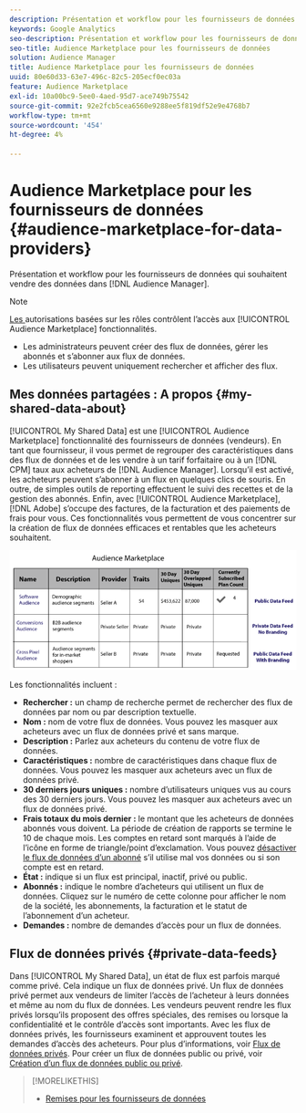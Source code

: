 ```yaml
---
description: Présentation et workflow pour les fournisseurs de données qui souhaitent vendre des données dans Audience Manager.
keywords: Google Analytics
seo-description: Présentation et workflow pour les fournisseurs de données qui souhaitent vendre des données dans Audience Manager.
seo-title: Audience Marketplace pour les fournisseurs de données
solution: Audience Manager
title: Audience Marketplace pour les fournisseurs de données
uuid: 80e60d33-63e7-496c-82c5-205ecf0ec03a
feature: Audience Marketplace
exl-id: 10a00bc9-5ee0-4aed-95d7-ace749b75542
source-git-commit: 92e2fcb5cea6560e9288ee5f819df52e9e4768b7
workflow-type: tm+mt
source-wordcount: '454'
ht-degree: 4%

---
```


# Audience Marketplace pour les fournisseurs de données {#audience-marketplace-for-data-providers}

Présentation et workflow pour les fournisseurs de données qui souhaitent vendre des données dans [!DNL Audience Manager].

<!-- c_marketplace_provider.xml -->

>[!NOTE]
>
>[Les ](../../../reporting/reports-dashboard.md) autorisations basées sur les rôles contrôlent l’accès aux  [!UICONTROL Audience Marketplace] fonctionnalités.
>
>* Les administrateurs peuvent créer des flux de données, gérer les abonnés et s’abonner aux flux de données.
>* Les utilisateurs peuvent uniquement rechercher et afficher des flux.


## Mes données partagées : A propos {#my-shared-data-about}

[!UICONTROL My Shared Data] est une  [!UICONTROL Audience Marketplace] fonctionnalité des fournisseurs de données (vendeurs). En tant que fournisseur, il vous permet de regrouper des caractéristiques dans des flux de données et de les vendre à un tarif forfaitaire ou à un [!DNL CPM] taux aux acheteurs de [!DNL Audience Manager]. Lorsqu’il est activé, les acheteurs peuvent s’abonner à un flux en quelques clics de souris. En outre, de simples outils de reporting effectuent le suivi des recettes et de la gestion des abonnés. Enfin, avec [!UICONTROL Audience Marketplace], [!DNL Adobe] s’occupe des factures, de la facturation et des paiements de frais pour vous. Ces fonctionnalités vous permettent de vous concentrer sur la création de flux de données efficaces et rentables que les acheteurs souhaitent.

![](assets/seller_marketplace.png)

<!-- c_myshared_data.xml -->

Les fonctionnalités incluent :

* **Rechercher :** un champ de recherche permet de rechercher des flux de données par nom ou par description textuelle.
* **Nom :** nom de votre flux de données. Vous pouvez les masquer aux acheteurs avec un flux de données privé et sans marque.
* **Description :** Parlez aux acheteurs du contenu de votre flux de données.
* **Caractéristiques :** nombre de caractéristiques dans chaque flux de données. Vous pouvez les masquer aux acheteurs avec un flux de données privé.
* **30 derniers jours uniques :** nombre d’utilisateurs uniques vus au cours des 30 derniers jours. Vous pouvez les masquer aux acheteurs avec un flux de données privé.
* **Frais totaux du mois dernier :** le montant que les acheteurs de données abonnés vous doivent. La période de création de rapports se termine le 10 de chaque mois. Les comptes en retard sont marqués à l’aide de l’icône en forme de triangle/point d’exclamation. Vous pouvez [désactiver le flux de données d’un abonné](../../../features/audience-marketplace/marketplace-data-providers/marketplace-create-manage-feeds.md#deactivate-data-feed) s’il utilise mal vos données ou si son compte est en retard.
* **État :**  indique si un flux est principal, inactif, privé ou public.
* **Abonnés :** indique le nombre d’acheteurs qui utilisent un flux de données. Cliquez sur le numéro de cette colonne pour afficher le nom de la société, les abonnements, la facturation et le statut de l’abonnement d’un acheteur.
* **Demandes :** nombre de demandes d’accès pour un flux de données.

## Flux de données privés {#private-data-feeds}

Dans [!UICONTROL My Shared Data], un état de flux est parfois marqué comme privé. Cela indique un flux de données privé. Un flux de données privé permet aux vendeurs de limiter l’accès de l’acheteur à leurs données et même au nom du flux de données. Les vendeurs peuvent rendre les flux privés lorsqu’ils proposent des offres spéciales, des remises ou lorsque la confidentialité et le contrôle d’accès sont importants. Avec les flux de données privés, les fournisseurs examinent et approuvent toutes les demandes d’accès des acheteurs. Pour plus d’informations, voir [Flux de données privés](../../../features/audience-marketplace/marketplace-private-feeds.md). Pour créer un flux de données public ou privé, voir [Création d’un flux de données public ou privé](../../../features/audience-marketplace/marketplace-data-providers/marketplace-create-manage-feeds.md#create-public-private-data-feed).

>[!MORELIKETHIS]
>
>* [Remises pour les fournisseurs de données](../../../features/audience-marketplace/marketplace-data-providers/marketplace-create-manage-feeds.md#discounts)

